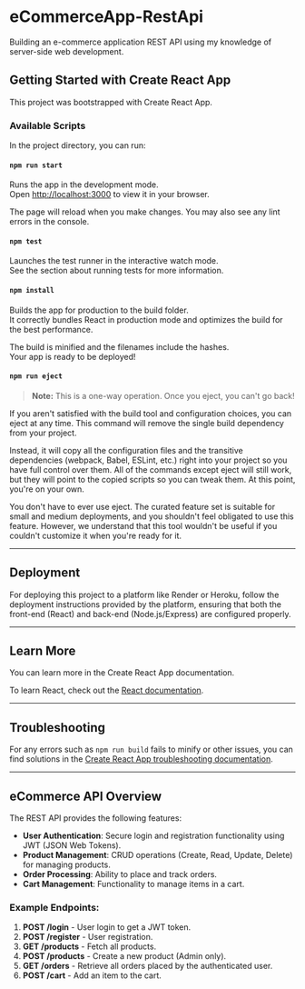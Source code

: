 # eCommerceApp-RestApi

Building an e-commerce application REST API using my knowledge of server-side web development.

## Getting Started with Create React App

This project was bootstrapped with Create React App.

### Available Scripts

In the project directory, you can run:

#### `npm run start`

Runs the app in the development mode.  
Open [http://localhost:3000](http://localhost:3000) to view it in your browser.

The page will reload when you make changes. You may also see any lint errors in the console.

#### `npm test`

Launches the test runner in the interactive watch mode.  
See the section about running tests for more information.

#### `npm install`

Builds the app for production to the build folder.  
It correctly bundles React in production mode and optimizes the build for the best performance.

The build is minified and the filenames include the hashes.  
Your app is ready to be deployed!

#### `npm run eject`

> **Note:** This is a one-way operation. Once you eject, you can't go back!

If you aren't satisfied with the build tool and configuration choices, you can eject at any time. This command will remove the single build dependency from your project.

Instead, it will copy all the configuration files and the transitive dependencies (webpack, Babel, ESLint, etc.) right into your project so you have full control over them. All of the commands except eject will still work, but they will point to the copied scripts so you can tweak them. At this point, you're on your own.

You don't have to ever use eject. The curated feature set is suitable for small and medium deployments, and you shouldn't feel obligated to use this feature. However, we understand that this tool wouldn't be useful if you couldn't customize it when you're ready for it.

---

## Deployment

For deploying this project to a platform like Render or Heroku, follow the deployment instructions provided by the platform, ensuring that both the front-end (React) and back-end (Node.js/Express) are configured properly.

---

## Learn More

You can learn more in the Create React App documentation.

To learn React, check out the [React documentation](https://reactjs.org/docs/getting-started.html).

---

## Troubleshooting

For any errors such as `npm run build` fails to minify or other issues, you can find solutions in the [Create React App troubleshooting documentation](https://facebook.github.io/create-react-app/docs/troubleshooting#npm-run-build-fails-to-minify).

---

## eCommerce API Overview

The REST API provides the following features:

- **User Authentication**: Secure login and registration functionality using JWT (JSON Web Tokens).
- **Product Management**: CRUD operations (Create, Read, Update, Delete) for managing products.
- **Order Processing**: Ability to place and track orders.
- **Cart Management**: Functionality to manage items in a cart.

### Example Endpoints:
1. **POST /login** - User login to get a JWT token.
2. **POST /register** - User registration.
3. **GET /products** - Fetch all products.
4. **POST /products** - Create a new product (Admin only).
5. **GET /orders** - Retrieve all orders placed by the authenticated user.
6. **POST /cart** - Add an item to the cart.
